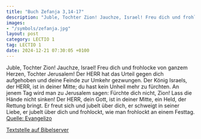 ```yaml
---
title: "Buch Zefanja 3,14-17"
description: "Juble, Tochter Zion! Jauchze, Israel! Freu dich und frohlocke von ganzem Herzen, Tochter Jerusalem! Der HERR hat das Urteil gegen dich aufgehoben und deine Feinde zur Umkehr gezwungen. Der König Israels, der HERR, ist in deiner Mitte; du hast kein Unheil mehr zu fürchten. An jene...."
images:
- "/symbols/zefanja.jpg"
layout: post
category: LECTIO 1
tag: LECTIO 1
date: 2024-12-21 07:30:05 +0100
---
```

Juble, Tochter Zion! Jauchze, Israel! Freu dich und frohlocke von ganzem Herzen, Tochter Jerusalem!
Der HERR hat das Urteil gegen dich aufgehoben und deine Feinde zur Umkehr gezwungen. Der König Israels, der HERR, ist in deiner Mitte; du hast kein Unheil mehr zu fürchten.
An jenem Tag wird man zu Jerusalem sagen: Fürchte dich nicht, Zion! Lass die Hände nicht sinken!
Der HERR, dein Gott, ist in deiner Mitte, ein Held, der Rettung bringt.<!--more--> Er freut sich und jubelt über dich, er schweigt in seiner Liebe, er jubelt über dich und frohlockt, wie man frohlockt an einem Festtag.<br>
[Quelle: Evangelizo](https://evangeliumtagfuertag.org/DE/gospel)

[Textstelle auf Bibelserver](https://www.bibleserver.com/EU/Zefanja3,14-17)
